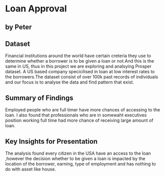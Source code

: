 # Loan Approval
## by Peter

## Dataset
Financial institutions around the world  have certain creteria they use to determine whether a borrower is to be given a loan or not.And this is the same in US, thus in this project we are exploring and analsying Prosper dataset. A US based company specicilised in loan at low interest rates to the borrowers.The dataset consist of over 100k past records of individuals and our focus is to analyse the data and find pattern that exist.
## Summary of Findings
Employed people who are full timer have more chances of accessing to the loan.
I also found that professionals who are in somewaht executives position working full time had more chance of receiving large amount of loan.

## Key Insights for Presentation
The analysis found every citizen in the USA have an access to the loan ,however the decision whether to be given a loan is impacted by the location of the borrower, earning, type of employment and has nothing to do with asset like house.